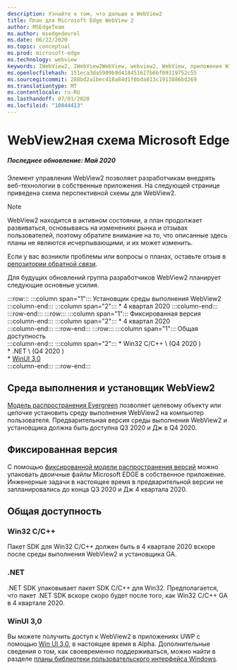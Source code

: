 ```yaml
---
description: Узнайте о том, что дальше в WebView2
title: План для Microsoft Edge WebView 2
author: MSEdgeTeam
ms.author: msedgedevrel
ms.date: 06/22/2020
ms.topic: conceptual
ms.prod: microsoft-edge
ms.technology: webview
keywords: IWebView2, IWebView2WebView, webview2, WebView, приложения Win32, Win32, EDGE, ICoreWebView2, ICoreWebView2Host, элемент управления "веб-браузер", HTML Edge
ms.openlocfilehash: 151eca3da5909b9d418451617b6bf09319752c55
ms.sourcegitcommit: 288bd2a1bec418a84d1f0bda013c1913886bd269
ms.translationtype: MT
ms.contentlocale: ru-RU
ms.lasthandoff: 07/01/2020
ms.locfileid: "10844413"
---
```

# WebView2ная схема Microsoft Edge  

##### Последнее обновление: Май 2020  

Элемент управления WebView2 позволяет разработчикам внедрять веб-технологии в собственные приложения.  На следующей странице приведена схема перспективной схемы для WebView2.  

> [!NOTE]
> WebView2 находится в активном состоянии, а план продолжает развиваться, основываясь на изменениях рынка и отзывах пользователей, поэтому обратите внимание на то, что описанные здесь планы не являются исчерпывающими, и их может изменить.  

Если у вас возникли проблемы или вопросы о планах, оставьте отзыв в [репозитории обратной связи][GithubMicrosoftedgeWebviewfeedbackMain].  

Для будущих обновлений группа разработчиков WebView2 планирует следующие основные усилия.  

:::row:::
   :::column span="1":::
      Установщик среды выполнения WebView2  
   :::column-end:::
   :::column span="2":::
      *   4 квартал 2020
   :::column-end:::
:::row-end:::
:::row:::
   :::column span="1":::
      Фиксированная версия  
   :::column-end:::
   :::column span="2":::
      *   4 квартал 2020  
   :::column-end:::
:::row-end:::
:::row:::
   :::column span="1":::
      Общая доступность  
   :::column-end:::
   :::column span="2":::
      *   Win32 C/C++ \ (Q4 2020 \)  
      *   .NET \ (Q4 2020 \)  
      *   [WinUI 3,0][GithubMicrosoftUiXamlRoadmap]  
   :::column-end:::
:::row-end:::  

## Среда выполнения и установщик WebView2  

[Модель распространения Evergreen][ConceptDistributionEvergreenModel] позволяет целевому объекту или цепочке установить среду выполнения WebView2 на компьютер пользователя.  Предварительная версия среды выполнения WebView2 и установщика должна быть доступна Q3 2020 и Дж в Q4 2020.  

## Фиксированная версия  

С помощью [фиксированной модели распространения версий][ConceptsDistributionFixedVersionModel] можно упаковать двоичные файлы Microsoft EDGE в собственное приложение.  Инженерные задачи в настоящее время в предварительной версии не запланировались до конца Q3 2020 и Дж 4 квартала 2020.  

## Общая доступность  

### Win32 C/C++  

Пакет SDK для Win32 C/C++ должен быть в 4 квартале 2020 вскоре после среды выполнения WebView2 и установщика GA.  

### .NET  

.NET SDK упаковывает пакет SDK C/C++ для Win32.  Предполагается, что пакет .NET SDK вскоре скоро будет после того, как Win32 C/C++ GA в 4 квартале 2020.  

### WinUI 3,0  

Вы можете получить доступ к WebView2 в приложениях UWP с помощью [Win UI 3,0][UwpToolkitsWinui3Index], в настоящее время в Alpha.  Дополнительные сведения о том, как своевременно поддерживаться, можно найти в разделе [планы библиотеки пользовательского интерфейса Windows][GithubMicrosoftUiXamlRoadmap].  

<!-- links -->  

[ConceptDistributionEvergreenModel]: ./concepts/distribution.md#evergreen-distribution-mode "Модель распространения Evergreen — распространение приложений с помощью WebView2 | Документы Microsoft"  
[ConceptsDistributionFixedVersionModel]: ./concepts/distribution.md#fixed-version-distribution-mode "Стандартная модель распространения версий — распространение приложений с помощью WebView2 | Документы Microsoft"  

[UwpToolkitsWinui3Index]: /uwp/toolkits/winui3/index "Библиотека пользовательского интерфейса Windows 3,0 Preview 1 (Май 2020) | Документы Microsoft"  

[GithubMicrosoftedgeWebviewfeedbackMain]: https://github.com/MicrosoftEdge/WebViewFeedback "WebView Feedback-MicrosoftEdge/WebViewFeedback | GitHub"  

[GithubMicrosoftUiXamlRoadmap]: https://github.com/microsoft/microsoft-ui-xaml/blob/master/docs/roadmap.md "План библиотеки пользовательского интерфейса Windows — Microsoft/Microsoft-UI-XAML | GitHub"  
